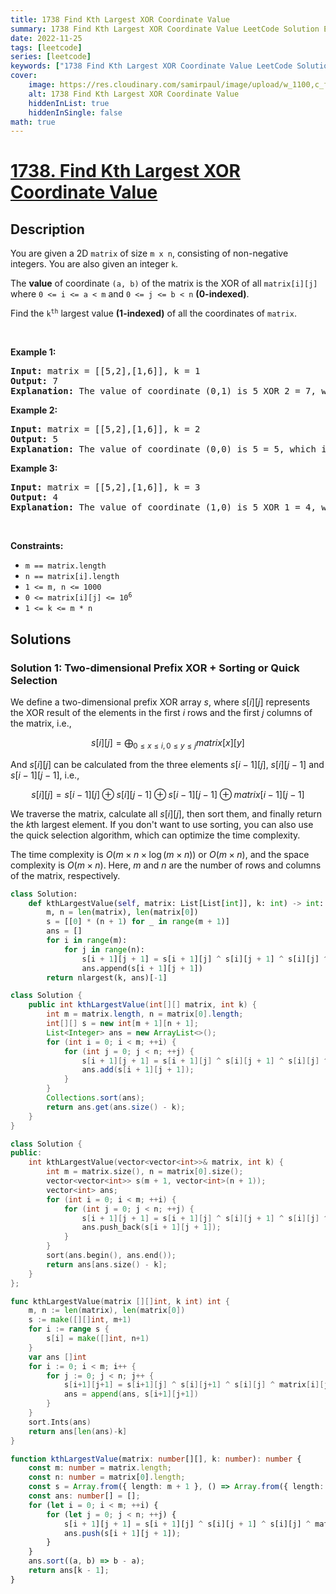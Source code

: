 ```yaml
---
title: 1738 Find Kth Largest XOR Coordinate Value
summary: 1738 Find Kth Largest XOR Coordinate Value LeetCode Solution Explained
date: 2022-11-25
tags: [leetcode]
series: [leetcode]
keywords: ["1738 Find Kth Largest XOR Coordinate Value LeetCode Solution Explained in all languages", "1738 Find Kth Largest XOR Coordinate Value", "LeetCode", "leetcode solution in Python3 C++ Java Go PHP Ruby Swift TypeScript Rust C# JavaScript C", "GeeksforGeeks", "InterviewBit", "Coding Ninjas", "HackerRank", "HackerEarth", "CodeChef", "TopCoder", "AlgoExpert", "freeCodeCamp", "Codeforces", "GitHub", "AtCoder", "Samir Paul"]
cover:
    image: https://res.cloudinary.com/samirpaul/image/upload/w_1100,c_fit,co_rgb:FFFFFF,l_text:Arial_75_bold:1738 Find Kth Largest XOR Coordinate Value - Solution Explained/problem-solving.webp
    alt: 1738 Find Kth Largest XOR Coordinate Value
    hiddenInList: true
    hiddenInSingle: false
math: true
---
```



# [1738. Find Kth Largest XOR Coordinate Value](https://leetcode.com/problems/find-kth-largest-xor-coordinate-value)


## Description

<p>You are given a 2D <code>matrix</code> of size <code>m x n</code>, consisting of non-negative integers. You are also given an integer <code>k</code>.</p>

<p>The <strong>value</strong> of coordinate <code>(a, b)</code> of the matrix is the XOR of all <code>matrix[i][j]</code> where <code>0 &lt;= i &lt;= a &lt; m</code> and <code>0 &lt;= j &lt;= b &lt; n</code> <strong>(0-indexed)</strong>.</p>

<p>Find the <code>k<sup>th</sup></code> largest value <strong>(1-indexed)</strong> of all the coordinates of <code>matrix</code>.</p>

<p>&nbsp;</p>
<p><strong class="example">Example 1:</strong></p>

<pre>
<strong>Input:</strong> matrix = [[5,2],[1,6]], k = 1
<strong>Output:</strong> 7
<strong>Explanation:</strong> The value of coordinate (0,1) is 5 XOR 2 = 7, which is the largest value.
</pre>

<p><strong class="example">Example 2:</strong></p>

<pre>
<strong>Input:</strong> matrix = [[5,2],[1,6]], k = 2
<strong>Output:</strong> 5
<strong>Explanation:</strong> The value of coordinate (0,0) is 5 = 5, which is the 2nd largest value.
</pre>

<p><strong class="example">Example 3:</strong></p>

<pre>
<strong>Input:</strong> matrix = [[5,2],[1,6]], k = 3
<strong>Output:</strong> 4
<strong>Explanation:</strong> The value of coordinate (1,0) is 5 XOR 1 = 4, which is the 3rd largest value.</pre>

<p>&nbsp;</p>
<p><strong>Constraints:</strong></p>

<ul>
	<li><code>m == matrix.length</code></li>
	<li><code>n == matrix[i].length</code></li>
	<li><code>1 &lt;= m, n &lt;= 1000</code></li>
	<li><code>0 &lt;= matrix[i][j] &lt;= 10<sup>6</sup></code></li>
	<li><code>1 &lt;= k &lt;= m * n</code></li>
</ul>

## Solutions

### Solution 1: Two-dimensional Prefix XOR + Sorting or Quick Selection

We define a two-dimensional prefix XOR array $s$, where $s[i][j]$ represents the XOR result of the elements in the first $i$ rows and the first $j$ columns of the matrix, i.e.,

$$
s[i][j] = \bigoplus_{0 \leq x \leq i, 0 \leq y \leq j} matrix[x][y]
$$

And $s[i][j]$ can be calculated from the three elements $s[i - 1][j]$, $s[i][j - 1]$ and $s[i - 1][j - 1]$, i.e.,

$$
s[i][j] = s[i - 1][j] \oplus s[i][j - 1] \oplus s[i - 1][j - 1] \oplus matrix[i - 1][j - 1]
$$

We traverse the matrix, calculate all $s[i][j]$, then sort them, and finally return the $k$th largest element. If you don't want to use sorting, you can also use the quick selection algorithm, which can optimize the time complexity.

The time complexity is $O(m \times n \times \log (m \times n))$ or $O(m \times n)$, and the space complexity is $O(m \times n)$. Here, $m$ and $n$ are the number of rows and columns of the matrix, respectively.

<!-- tabs:start -->

```python
class Solution:
    def kthLargestValue(self, matrix: List[List[int]], k: int) -> int:
        m, n = len(matrix), len(matrix[0])
        s = [[0] * (n + 1) for _ in range(m + 1)]
        ans = []
        for i in range(m):
            for j in range(n):
                s[i + 1][j + 1] = s[i + 1][j] ^ s[i][j + 1] ^ s[i][j] ^ matrix[i][j]
                ans.append(s[i + 1][j + 1])
        return nlargest(k, ans)[-1]
```

```java
class Solution {
    public int kthLargestValue(int[][] matrix, int k) {
        int m = matrix.length, n = matrix[0].length;
        int[][] s = new int[m + 1][n + 1];
        List<Integer> ans = new ArrayList<>();
        for (int i = 0; i < m; ++i) {
            for (int j = 0; j < n; ++j) {
                s[i + 1][j + 1] = s[i + 1][j] ^ s[i][j + 1] ^ s[i][j] ^ matrix[i][j];
                ans.add(s[i + 1][j + 1]);
            }
        }
        Collections.sort(ans);
        return ans.get(ans.size() - k);
    }
}
```

```cpp
class Solution {
public:
    int kthLargestValue(vector<vector<int>>& matrix, int k) {
        int m = matrix.size(), n = matrix[0].size();
        vector<vector<int>> s(m + 1, vector<int>(n + 1));
        vector<int> ans;
        for (int i = 0; i < m; ++i) {
            for (int j = 0; j < n; ++j) {
                s[i + 1][j + 1] = s[i + 1][j] ^ s[i][j + 1] ^ s[i][j] ^ matrix[i][j];
                ans.push_back(s[i + 1][j + 1]);
            }
        }
        sort(ans.begin(), ans.end());
        return ans[ans.size() - k];
    }
};
```

```go
func kthLargestValue(matrix [][]int, k int) int {
	m, n := len(matrix), len(matrix[0])
	s := make([][]int, m+1)
	for i := range s {
		s[i] = make([]int, n+1)
	}
	var ans []int
	for i := 0; i < m; i++ {
		for j := 0; j < n; j++ {
			s[i+1][j+1] = s[i+1][j] ^ s[i][j+1] ^ s[i][j] ^ matrix[i][j]
			ans = append(ans, s[i+1][j+1])
		}
	}
	sort.Ints(ans)
	return ans[len(ans)-k]
}
```

```ts
function kthLargestValue(matrix: number[][], k: number): number {
    const m: number = matrix.length;
    const n: number = matrix[0].length;
    const s = Array.from({ length: m + 1 }, () => Array.from({ length: n + 1 }, () => 0));
    const ans: number[] = [];
    for (let i = 0; i < m; ++i) {
        for (let j = 0; j < n; ++j) {
            s[i + 1][j + 1] = s[i + 1][j] ^ s[i][j + 1] ^ s[i][j] ^ matrix[i][j];
            ans.push(s[i + 1][j + 1]);
        }
    }
    ans.sort((a, b) => b - a);
    return ans[k - 1];
}
```

<!-- tabs:end -->

<!-- end -->
